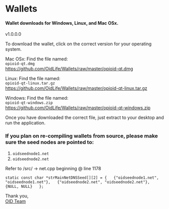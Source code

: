 # Wallets
#### Wallet downloads for Windows, Linux, and Mac OSx.

v1.0.0.0

To download the wallet, click on the correct version for your operating system.

Mac OSx:
Find the file named:  
```opioid-qt.dmg```  
https://github.com/OidLife/Wallets/raw/master/opioid-qt.dmg


Linux:
Find the file named:  
```opioid-qt-linux.tar.gz```  
https://github.com/OidLife/Wallets/raw/master/opioid-qt-linux.tar.gz


Windows:
Find the file named:  
```opioid-qt-windows.zip```  
https://github.com/OidLife/Wallets/raw/master/opioid-qt-windows.zip


Once you have downloaded the correct file, just extract to your desktop and run the application.

### If you plan on re-compiling wallets from source, please make sure the seed nodes are pointed to:
1) `oidseednode1.net`
2) `oidseednode2.net`

Refer to /src/ -> net.cpp beginning @ line 1178

``static const char *strMainNetDNSSeed[][2] = {  
    {"oidseednode1.net", "oidseednode1.net"},  
    {"oidseednode2.net", "oidseednode2.net"},  
    {NULL, NULL}  
};``

Thank you,  
[OID Team](https://oid.life/)
